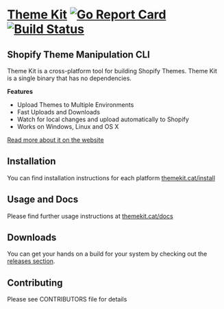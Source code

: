 # [Theme Kit](http://themekit.cat) [![Go Report Card](https://goreportcard.com/badge/github.com/shopify/themekit)](https://goreportcard.com/report/github.com/shopify/themekit) [![Build Status](https://circleci.com/gh/Shopify/themekit.png?circle-token=ac951910873cafaaf9c1be6049d2b9d3276eb2d4)](https://circleci.com/gh/Shopify/themekit)
## Shopify Theme Manipulation CLI

Theme Kit is a cross-platform tool for building Shopify Themes. Theme Kit is a single binary that has no dependencies.

**Features**
- Upload Themes to Multiple Environments
- Fast Uploads and Downloads
- Watch for local changes and upload automatically to Shopify
- Works on Windows, Linux and OS X

[Read more about it on the website](http://themekit.cat)

## Installation

You can find installation instructions for each platform [themekit.cat/install](http://themekit.cat/install/)

## Usage and Docs

Please find further usage instructions at [themekit.cat/docs](http://themekit.cat/docs/)

## Downloads

You can get your hands on a build for your system by checking out the [releases section](https://github.com/Shopify/themekit/releases).

## Contributing

Please see CONTRIBUTORS file for details
